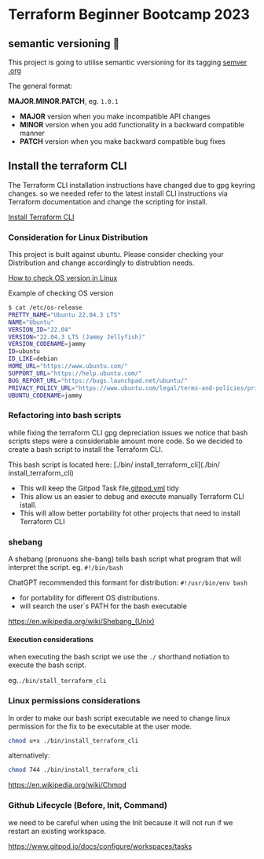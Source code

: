 # Terraform Beginner Bootcamp 2023

## semantic versioning :mage:

This project is going to utilise semantic vversioning for its tagging
[semver .org](http://semver.org/)

The general format:

 **MAJOR.MINOR.PATCH**, eg. `1.0.1`

- **MAJOR** version when you make incompatible API changes
- **MINOR** version when you add functionality in a backward compatible manner
- **PATCH** version when you make backward compatible bug fixes

## Install the terraform CLI

The Terraform CLI installation instructions have changed due to gpg keyring changes. so we needed  refer to the latest install CLI instructions via Terraform documentation and change the scripting for install.

[Install Terraform CLI](https://developer.hashicorp.com/terraform/tutorials/aws-get-started/install-cli)



### Consideration for Linux Distribution

This project is built against ubuntu.
Please consider checking your Distribution and change accordingly to distrubtion needs.

[How to check OS version in Linux](https://www.cyberciti.biz/faq/how-to-check-os-version-in-linux-command-line/)

Example of checking OS version
```sh
$ cat /etc/os-release
PRETTY_NAME="Ubuntu 22.04.3 LTS"
NAME="Ubuntu"
VERSION_ID="22.04"
VERSION="22.04.3 LTS (Jammy Jellyfish)"
VERSION_CODENAME=jammy
ID=ubuntu
ID_LIKE=debian
HOME_URL="https://www.ubuntu.com/"
SUPPORT_URL="https://help.ubuntu.com/"
BUG_REPORT_URL="https://bugs.launchpad.net/ubuntu/"
PRIVACY_POLICY_URL="https://www.ubuntu.com/legal/terms-and-policies/privacy-policy"
UBUNTU_CODENAME=jammy
```

### Refactoring into bash scripts

while fixing the terraform CLI gpg depreciation issues we notice that bash scripts steps were a consideriable amount more code. So we decided to create a bash script to install the Terraform CLI.

This bash script is located here: [./bin/  install_terraform_cli](./bin/  install_terraform_cli)

- This will keep the Gitpod Task file[.gitpod.yml](.gitpod.yml) tidy
- This allow us an easier to debug  and execute manually Terraform CLI istall.
- This will allow better portability fot other projects that need to install Terraform CLI

### shebang

A shebang (pronuons she-bang) tells bash script what program that will interpret the script. eg. `#!/bin/bash`

ChatGPT recommended this formant for distribution: `#!/usr/bin/env bash`

- for portability for different OS distributions.
- will search the user`s PATH for the bash executable



https://en.wikipedia.org/wiki/Shebang_(Unix)


####  Execution considerations

when executing the bash script we use the `./` shorthand notiation to execute the bash script.

eg.`./bin/stall_terraform_cli`

### Linux permissions considerations

In order to make our bash script executable we need to change linux permission for the fix to be executable at the user mode.

```sh
chmod u+x ./bin/install_terraform_cli
```

alternatively:

```sh
chmod 744 ./bin/install_terraform_cli
```

https://en.wikipedia.org/wiki/Chmod

### Github Lifecycle (Before, Init, Command)

we need to be careful when using the Init because it will not run if we restart an existing workspace.

https://www.gitpod.io/docs/configure/workspaces/tasks